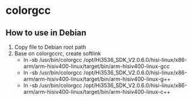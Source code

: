 # colorgcc

## How to use in Debian
1. Copy file to Debian root path
2. Base on colorgccrc, create softlink
	* ln -sb /usr/bin/colorgcc /opt/Hi3536_SDK_V2.0.6.0/hisi-linux/x86-arm/arm-hisiv400-linux/target/bin/arm-hisiv400-linux-gcc
	* ln -sb /usr/bin/colorgcc /opt/Hi3536_SDK_V2.0.6.0/hisi-linux/x86-arm/arm-hisiv400-linux/target/bin/arm-hisiv400-linux-g++
	* ln -sb /usr/bin/colorgcc /opt/Hi3536_SDK_V2.0.6.0/hisi-linux/x86-arm/arm-hisiv400-linux/target/bin/arm-hisiv400-linux-c++